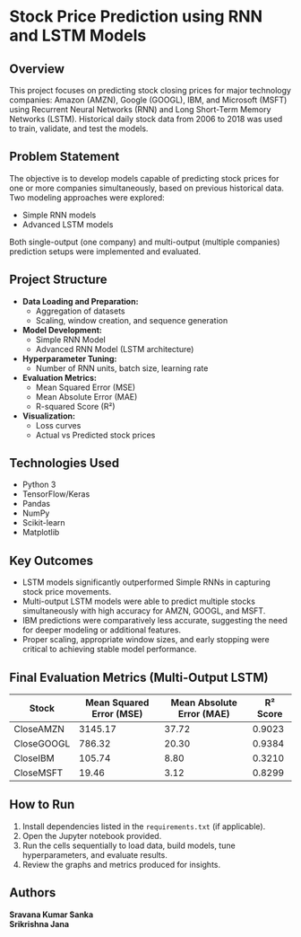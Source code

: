 
# Stock Price Prediction using RNN and LSTM Models

## Overview
This project focuses on predicting stock closing prices for major technology companies: Amazon (AMZN), Google (GOOGL), IBM, and Microsoft (MSFT) using Recurrent Neural Networks (RNN) and Long Short-Term Memory Networks (LSTM). Historical daily stock data from 2006 to 2018 was used to train, validate, and test the models.

## Problem Statement
The objective is to develop models capable of predicting stock prices for one or more companies simultaneously, based on previous historical data. Two modeling approaches were explored:
- Simple RNN models
- Advanced LSTM models

Both single-output (one company) and multi-output (multiple companies) prediction setups were implemented and evaluated.

## Project Structure
- **Data Loading and Preparation:**
  - Aggregation of datasets
  - Scaling, window creation, and sequence generation
- **Model Development:**
  - Simple RNN Model
  - Advanced RNN Model (LSTM architecture)
- **Hyperparameter Tuning:**
  - Number of RNN units, batch size, learning rate
- **Evaluation Metrics:**
  - Mean Squared Error (MSE)
  - Mean Absolute Error (MAE)
  - R-squared Score (R²)
- **Visualization:**
  - Loss curves
  - Actual vs Predicted stock prices

## Technologies Used
- Python 3
- TensorFlow/Keras
- Pandas
- NumPy
- Scikit-learn
- Matplotlib

## Key Outcomes
- LSTM models significantly outperformed Simple RNNs in capturing stock price movements.
- Multi-output LSTM models were able to predict multiple stocks simultaneously with high accuracy for AMZN, GOOGL, and MSFT.
- IBM predictions were comparatively less accurate, suggesting the need for deeper modeling or additional features.
- Proper scaling, appropriate window sizes, and early stopping were critical to achieving stable model performance.

## Final Evaluation Metrics (Multi-Output LSTM)

| Stock        | Mean Squared Error (MSE) | Mean Absolute Error (MAE) | R² Score |
|--------------|--------------------------|----------------------------|------------|
| CloseAMZN    | 3145.17                   | 37.72                      | 0.9023     |
| CloseGOOGL   | 786.32                    | 20.30                      | 0.9384     |
| CloseIBM     | 105.74                    | 8.80                       | 0.3210     |
| CloseMSFT    | 19.46                     | 3.12                       | 0.8299     |

## How to Run
1. Install dependencies listed in the `requirements.txt` (if applicable).
2. Open the Jupyter notebook provided.
3. Run the cells sequentially to load data, build models, tune hyperparameters, and evaluate results.
4. Review the graphs and metrics produced for insights.

## Authors
**Sravana Kumar Sanka**  
**Srikrishna Jana**
